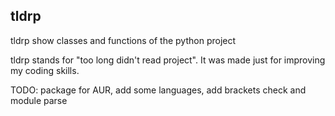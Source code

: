 tldrp
---

tldrp show classes and functions of the python project

tldrp stands for "too long didn't read project". It was made just for improving my coding skills. 

TODO: package for AUR, add some languages, add brackets check and module parse

